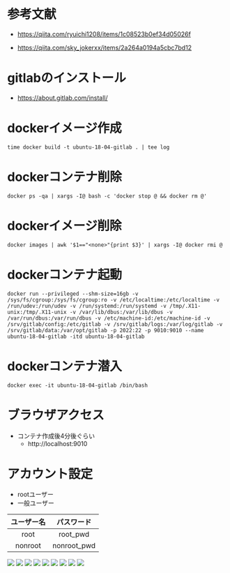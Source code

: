 # 参考文献

- https://qiita.com/ryuichi1208/items/1c08523b0ef34d05026f

- https://qiita.com/sky_jokerxx/items/2a264a0194a5cbc7bd12

# gitlabのインストール

- https://about.gitlab.com/install/

# dockerイメージ作成

```
time docker build -t ubuntu-18-04-gitlab . | tee log
```

# dockerコンテナ削除

```
docker ps -qa | xargs -I@ bash -c 'docker stop @ && docker rm @'
```

# dockerイメージ削除

```
docker images | awk '$1=="<none>"{print $3}' | xargs -I@ docker rmi @
```

# dockerコンテナ起動

```
docker run --privileged --shm-size=16gb -v /sys/fs/cgroup:/sys/fs/cgroup:ro -v /etc/localtime:/etc/localtime -v /run/udev:/run/udev -v /run/systemd:/run/systemd -v /tmp/.X11-unix:/tmp/.X11-unix -v /var/lib/dbus:/var/lib/dbus -v /var/run/dbus:/var/run/dbus -v /etc/machine-id:/etc/machine-id -v /srv/gitlab/config:/etc/gitlab -v /srv/gitlab/logs:/var/log/gitlab -v /srv/gitlab/data:/var/opt/gitlab -p 2022:22 -p 9010:9010 --name ubuntu-18-04-gitlab -itd ubuntu-18-04-gitlab
```

# dockerコンテナ潜入

```
docker exec -it ubuntu-18-04-gitlab /bin/bash
```

# ブラウザアクセス

- コンテナ作成後4分後ぐらい
  - http://localhost:9010

# アカウント設定

- rootユーザー
- 一般ユーザー

|ユーザー名|パスワード|
|:-:|:-:|
|root|root_pwd|
|nonroot|nonroot_pwd|

![](./1.png)
![](./2.png)
![](./3.png)
![](./4.png)
![](./5.png)
![](./6.png)
![](./7.png)
![](./8.png)
![](./9.png)
